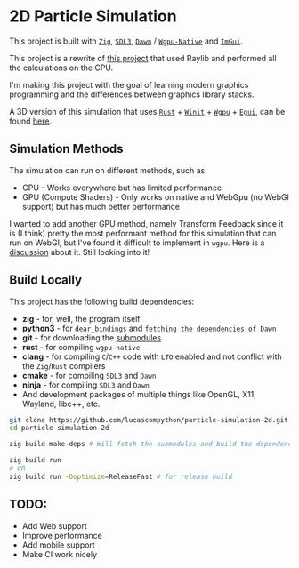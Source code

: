 # 2D Particle Simulation
This project is built with [`Zig`](https://ziglang.org/), [`SDL3`](https://github.com/libsdl-org/SDL), [`Dawn`](https://github.com/google/dawn) / [`Wgpu-Native`](https://github.com/gfx-rs/wgpu-native) and [`ImGui`](https://github.com/ocornut/imgui).

This project is a rewrite of [this project](https://github.com/lucascompython/particles) that used Raylib and performed all the calculations on the CPU.

I'm making this project with the goal of learning modern graphics programming and the differences between graphics library stacks.

A 3D version of this simulation that uses [`Rust`](https://www.rust-lang.org/) + [`Winit`](https://github.com/rust-windowing/winit) + [`Wgpu`](https://github.com/gfx-rs/wgpu) + [`Egui`](https://github.com/emilk/egui), can be found [here](https://github.com/lucascompython/particle-simulation-3d).

## Simulation Methods
The simulation can run on different methods, such as:
- CPU - Works everywhere but has limited performance
- GPU (Compute Shaders) - Only works on native and WebGpu (no WebGl support) but has much better performance

I wanted to add another GPU method, namely Transform Feedback since it is (I think) pretty the most performant method for this simulation that can run on WebGl, but I've found it difficult to implement in `wgpu`. Here is a [discussion](https://github.com/gfx-rs/wgpu/discussions/7601) about it. Still looking into it!

## Build Locally

This project has the following build dependencies:
- **zig** - for, well, the program itself
- **python3** - for [`dear_bindings`](https://github.com/dearimgui/dear_bindings) and [`fetching the dependencies of Dawn`](https://github.com/google/dawn/blob/main/tools/fetch_dawn_dependencies.py)
- **git** - for downloading the [submodules](/external)
- **rust** - for compiling `wgpu-native`
- **clang** - for compiling `C`/`C++` code with `LTO` enabled and not conflict with the `Zig`/`Rust` compilers
- **cmake** - for compiling `SDL3` and `Dawn`
- **ninja** - for compiling `SDL3` and `Dawn`
- And development packages of multiple things like OpenGL, X11, Wayland, libc++, etc.

```bash
git clone https://github.com/lucascompython/particle-simulation-2d.git
cd particle-simulation-2d

zig build make-deps # Will fetch the submodules and build the dependencies (SDL3, ImGui, Dawn, Wgpu-Native)

zig build run
# OR
zig build run -Doptimize=ReleaseFast # for release build
```

## TODO:
- Add Web support
- Improve performance
- Add mobile support
- Make CI work nicely
